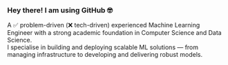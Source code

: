 ### Hey there! I am using GitHub 🤓

<!--
**nizamphoenix/nizamphoenix** is a ✨ _special_ ✨ repository because its `README.md` (this file) appears on your GitHub profile.
-->
A ✅ problem-driven (❌ tech-driven) experienced Machine Learning Engineer with a strong academic foundation in Computer Science and Data Science.  
I specialise in building and deploying scalable ML solutions — from managing infrastructure to developing and delivering robust models.
